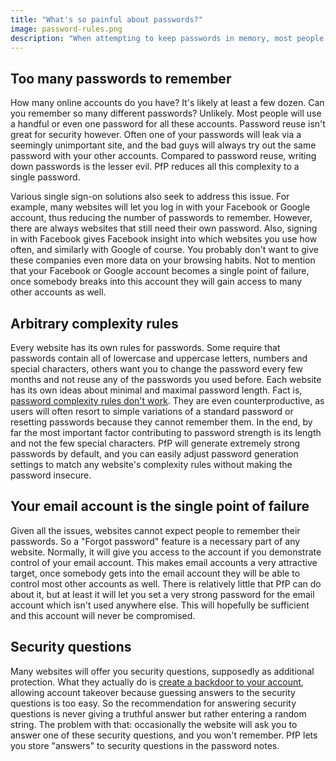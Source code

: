 ```yaml
---
title: "What's so painful about passwords?"
image: password-rules.png
description: "When attempting to keep passwords in memory, most people will either use insecure passwords or overuse the \"Forgot password\" feature."
---
```


## Too many passwords to remember

How many online accounts do you have? It's likely at least a few dozen. Can you remember so many different passwords? Unlikely. Most people will use a handful or even one password for all these accounts. Password reuse isn't great for security however. Often one of your passwords will leak via a seemingly unimportant site, and the bad guys will always try out the same password with your other accounts. Compared to password reuse, writing down passwords is the lesser evil. PfP reduces all this complexity to a single password.

Various single sign-on solutions also seek to address this issue. For example, many websites will let you log in with your Facebook or Google account, thus reducing the number of passwords to remember. However, there are always websites that still need their own password. Also, signing in with Facebook gives Facebook insight into which websites you use how often, and similarly with Google of course. You probably don't want to give these companies even more data on your browsing habits. Not to mention that your Facebook or Google account becomes a single point of failure, once somebody breaks into this account they will gain access to many other accounts as well.

## Arbitrary complexity rules

Every website has its own rules for passwords. Some require that passwords contain all of lowercase and uppercase letters, numbers and special characters, others want you to change the password every few months and not reuse any of the passwords you used before. Each website has its own ideas about minimal and maximal password length. Fact is, [password complexity rules don't work](https://blog.codinghorror.com/password-rules-are-bullshit/). They are even counterproductive, as users will often resort to simple variations of a standard password or resetting passwords because they cannot remember them. In the end, by far the most important factor contributing to password strength is its length and not the few special characters. PfP will generate extremely strong passwords by default, and you can easily adjust password generation settings to match any website's complexity rules without making the password insecure.

## Your email account is the single point of failure

Given all the issues, websites cannot expect people to remember their passwords. So a "Forgot password" feature is a necessary part of any website. Normally, it will give you access to the account if you demonstrate control of your email account. This makes email accounts a very attractive target, once somebody gets into the email account they will be able to control most other accounts as well. There is relatively little that PfP can do about it, but at least it will let you set a very strong password for the email account which isn't used anywhere else. This will hopefully be sufficient and this account will never be compromised.

## Security questions

Many websites will offer you security questions, supposedly as additional protection. What they actually do is [create a backdoor to your account](https://www.schneier.com/blog/archives/2005/02/the_curse_of_th.html), allowing account takeover because guessing answers to the security questions is too easy. So the recommendation for answering security questions is never giving a truthful answer but rather entering a random string. The problem with that: occasionally the website will ask you to answer one of these security questions, and you won't remember. PfP lets you store "answers" to security questions in the password notes.
